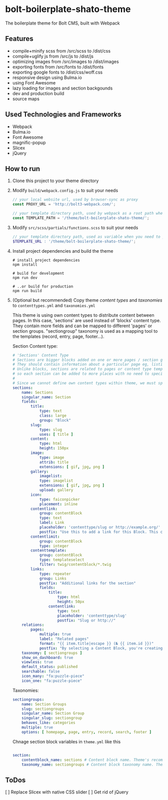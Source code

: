 # bolt-boilerplate-shato-theme
The boilerplate theme for Bolt CMS, built with Webpack

## Features
- compile+minify scss from /src/scss to /dist/css
- compile+uglify js from /src/js to /dist/js
- optimizing images from /src/images to /dist/images
- exporting fonts from /src/fonts to /dist/fonts
- exporting google fonts to /dist/css/woff.css
- responsive design using Bulma.io
- using Font Awesome
- lazy loading for images and section backgounds
- dev and production build
- source maps

## Used Technologies and Frameworks
- Webpack
- Bulma.io
- Font Awesome
- magnific-popup
- Slicex
- jQuery

## How to run

1. Clone this project to your theme directory

1. Modify `build/webpack.config.js` to suit your needs

    ```js
    // your local website url, used by browser-sync as proxy
    const PROXY_URL = 'http://bolt3-webpack.com/';  

    // your template directory path, used by webpack as a root path when transform relative path to absolute path in css loader
    const TEMPLATE_PATH = '/theme/bolt-boilerplate-shato-theme/'; 
    ```

1. Modify `src/scss/partials/functions.scss` to suit your needs

    ```scss
    // your template directory path, used as variable when you need to produce absolute path of your assets
    $TEMPLATE_URL : '/theme/bolt-boilerplate-shato-theme/';
    ```

1. Install project dependencies and build the theme

    ```
    # install project dependencies
    npm install 

    # build for development
    npm run dev

    # ..or build for production
    npm run build
    ```

1. (Optional but recommended) Copy theme *content types* and *taxonomies* to `contenttypes.yml` and `taxonomies.yml`

    This theme is using own content types to distribute content between pages. In this case, 'sections' are used instead of 'blocks' content type. They contain more fields and can be mapped to different 'pages' or section groups. "sectiongroup" taxonomy is used as a mapping tool to the templates (record, entry, page, footer...).

    Section Content type:

    ```yml
    # 'Sections' Content Type
    # Sections are bigger blocks added on one or more pages / section groups mostly under the main content.
    # They should contain information about a particular page eg, listings of content, galleries...
    # Unlike blocks, sections are related to pages or content type templates (eg. recors, entries...)
    # so each section can be added to more places with no need to specifying in template itself.
    #
    # Since we cannot define own content types within theme, we must specify own content tyoe explicitely in contenttypes.yml.
    sections:
        name: Sections
        singular_name: Section
        fields:
            title:
                type: text
                class: large
                group: "Block"
            slug:
                type: slug
                uses: [ title ]
            content:
                type: html
                height: 150px
            image:
                type: image
                attrib: title
                extensions: [ gif, jpg, png ]
            gallery:
                imagelist:
                type: imagelist
                extensions: [ gif, jpg, png ]
                upload: gallery
            icon:
                type: faiconpicker
                placement: inline
            contentlink:
                group: contentBlock
                type: text
                label: Link
                placeholder: 'contenttype/slug or http://example.org/'
                postfix: "Use this to add a link for this Block. This could either be an 'internal' link like <tt>page/about</tt>, if you use a contenttype/slug combination. Otherwise use a proper URL, like `http://example.org`."
            contentlimit:
                group: contentBlock
                type: integer
            contenttemplate:
                group: contentBlock
                type: templateselect
                filter: twig/contentblock/*.twig
            links:
                type: repeater 
                group: Links
                postfix: "Additional links for the section"
                fields:
                    title:
                        type: html
                        height: 50px
                    contentlink:
                        type: text
                        placeholder: 'contenttype/slug'
                        postfix: "Slug or http://"
        relations:
            pages:
                multiple: true
                label: "Related pages"
                format: "{{ item.title|escape }} (№ {{ item.id }})"
                postfix: "By selecting a Content Block, you're creating a bi-directional relationship to that Content Block."
        taxonomy: [ sectiongroups ]
        show_on_dashboard: true
        viewless: true
        default_status: published
        searchable: false
        icon_many: "fa:puzzle-piece"
        icon_one: "fa:puzzle-piece"
    ```

    Taxonomies:

    ```yml
    sectiongroups:
        name: Section Groups
        slug: sectiongroups
        singular_name: Section Group
        singular_slug: sectiongroup
        behaves_like: categories
        multiple: true
        options: [ homepage, page, entry, record, search, footer ]
    ```

    Chnage section block variables in `theme.yml` like this

    ```yml

    section:
        contentblock_name: sections # Content block name. Theme's recommended value: sections
        taxonomy_name: sectiongroups # Content block taxonomy name. Theme's recommended value: sectiongroups

    ```

## ToDos

[ ] Replace Slicex with native CSS slider 
[ ] Get rid of jQuery
